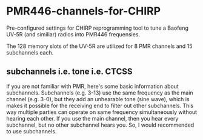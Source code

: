 # PMR446-channels-for-CHIRP
Pre-configured settings for CHIRP reprogramming tool to tune a Baofeng UV-5R (and similiar) radios into PMR446 frequensies.

The 128 memory slots of the UV-5R are utilized for 8 PMR channels and 15 subchannels each.

## subchannels i.e. tone i.e. CTCSS 
If you are not familiar with PMR, here's some basic information about subchannels. 
Subchannels (e.g. 3-13) use the same frequency as the main channel (e.g. 3-0), but they add an unhearable tone (sine wave), which is makes it possible for the receiving end to filter out other subchannels. This way multiple parties can operate on same frequency simultaneously without hearing each other. If you use the main channel, then you hear every subchannel, but no other subchannel hears you. So, I would recommended to use subchannels.



